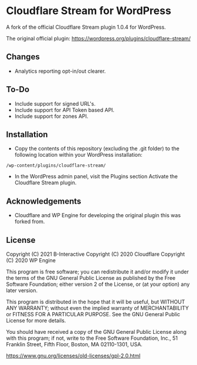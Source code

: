 # Cloudflare Stream for WordPress

A fork of the official Cloudflare Stream plugin 1.0.4 for WordPress.

The original official plugin:
https://wordpress.org/plugins/cloudflare-stream/


Changes
------------
* Analytics reporting opt-in/out clearer.


To-Do
------------
* Include support for signed URL's.
* Include support for API Token based API.
* Include support for zones API.


Installation
------------
* Copy the contents of this repository (excluding the .git folder) to the following location within your WordPress installation:
```
/wp-content/plugins/cloudflare-stream/
```
* In the WordPress admin panel, visit the Plugins section Activate the Cloudflare Stream plugin.



Acknowledgements
----------------
* Cloudflare and WP Engine for developing the original plugin this was forked from.


License
-------

Copyright (C) 2021 B-Interactive
Copyright (C) 2020 Cloudflare
Copyright (C) 2020 WP Engine

This program is free software; you can redistribute it and/or
modify it under the terms of the GNU General Public License
as published by the Free Software Foundation; either version 2
of the License, or (at your option) any later version.

This program is distributed in the hope that it will be useful,
but WITHOUT ANY WARRANTY; without even the implied warranty of
MERCHANTABILITY or FITNESS FOR A PARTICULAR PURPOSE.  See the
GNU General Public License for more details.

You should have received a copy of the GNU General Public License
along with this program; if not, write to the Free Software
Foundation, Inc., 51 Franklin Street, Fifth Floor, Boston, MA  02110-1301, USA.

https://www.gnu.org/licenses/old-licenses/gpl-2.0.html
